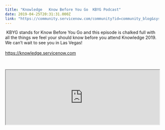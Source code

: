 ```yaml
---
title: "Knowledge   Know Before You Go  KBYG Podcast"
date: 2019-04-25T20:31:31.000Z
link: "https://community.servicenow.com/community?id=community_blog&sys_id=c2ff4219db41bb04a39a0b55ca9619a4"
---
```

<p> KBYG stands for Know Before You Go and this episode is chalked full with all the things we feel your should know before you attend Knowledge 2019. We can’t wait to see you in Las Vegas! <br /><br /><a href="https://knowledge.servicenow.com" rel="nofollow">https://knowledge.servicenow.com</a></p>
<p> </p>
<p><iframe title="The Road to Knowledge: KBYG" src="https://omny.fm/shows/servicenow-cloudcast/the-road-to-knowledge-kbyg/embed?style&#61;artwork" width="100%" height="180"></iframe></p>